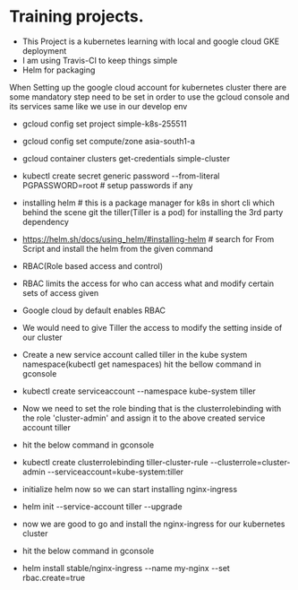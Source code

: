# Training projects. 

* This Project is a kubernetes learning with local and google cloud GKE deployment
* I am using Travis-CI to keep things simple
* Helm for packaging

When Setting up the google cloud account for kubernetes cluster
there are some mandatory step need to be set in order to use the gcloud console and its services same like we use in our develop env

- gcloud config set project simple-k8s-255511
- gcloud config set compute/zone asia-south1-a
- gcloud container clusters get-credentials simple-cluster
- kubectl create secret generic password --from-literal PGPASSWORD=root # setup passwords if any
- installing helm # this is a package manager for k8s in short cli which behind the scene git the tiller(Tiller is a pod) for installing the 3rd party dependency
- https://helm.sh/docs/using_helm/#installing-helm # search for From Script and install the helm from the given command
- RBAC(Role based access and control)
- RBAC limits the access for who can access what and modify certain sets of access given
- Google cloud by default enables RBAC
- We would need to give Tiller the access to modify the setting inside of our cluster
- Create a new service account called tiller in the kube system namespace(kubectl get namespaces) hit the bellow command in gconsole

- kubectl create serviceaccount --namespace kube-system tiller

- Now we need to set the role binding that is the clusterrolebinding with the role 'cluster-admin' and assign it to the above created service account tiller
- hit the below command in gconsole

- kubectl create clusterrolebinding tiller-cluster-rule --clusterrole=cluster-admin --serviceaccount=kube-system:tiller

- initialize helm now so we can start installing nginx-ingress

- helm init --service-account tiller --upgrade

- now we are good to go and install the nginx-ingress for our kubernetes cluster
- hit the below command in gconsole

- helm install stable/nginx-ingress --name my-nginx --set rbac.create=true

